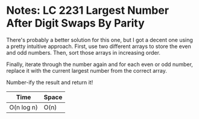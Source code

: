 # Notes: LC 2231 Largest Number After Digit Swaps By Parity

There's probably a better solution for this one, but I got a decent one using a
pretty intuitive approach. First, use two different arrays to store the even and
odd numbers. Then, sort those arrays in increasing order.

Finally, iterate through the number again and for each even or odd number,
replace it with the current largest number from the correct array.

Number-ify the result and return it!

| Time       | Space |
| ---------- | ----- |
| O(n log n) | O(n)  |
